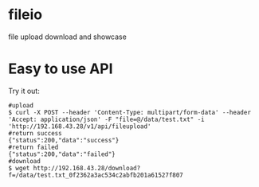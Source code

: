 # fileio
file upload download and showcase


# Easy to use API

Try it out:
```
#upload
$ curl -X POST --header 'Content-Type: multipart/form-data' --header 'Accept: application/json' -F "file=@/data/test.txt" -i 'http://192.168.43.28/v1/api/fileupload'
#return success
{"status":200,"data":"success"}
#return failed
{"status":200,"data":"failed"}
#download
$ wget http://192.168.43.28/download?f=/data/test.txt_0f2362a3ac534c2abfb201a61527f807
```